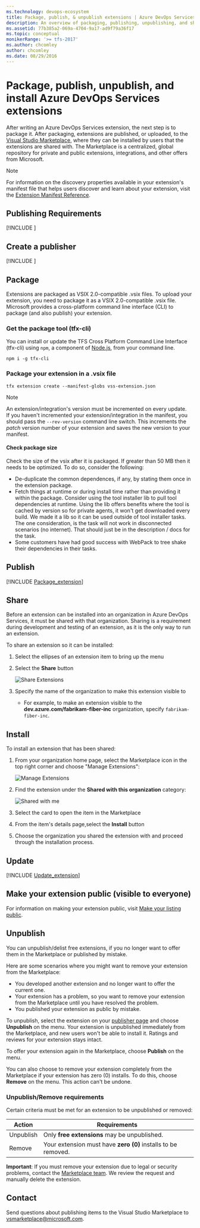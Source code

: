 ```yaml
---
ms.technology: devops-ecosystem
title: Package, publish, & unpublish extensions | Azure DevOps Services
description: An overview of packaging, publishing, unpublishing, and sharing an extension for Azure DevOps Services.
ms.assetid: 77b385a2-069a-4704-9a17-ad9f79a36f17
ms.topic: conceptual
monikerRange: '>= tfs-2017'
ms.author: chcomley
author: chcomley
ms.date: 08/29/2016
---
```


# Package, publish, unpublish, and install Azure DevOps Services extensions

After writing an Azure DevOps Services extension, the next step is to package it. After packaging, extensions are published, or uploaded, to the [Visual Studio Marketplace](https://marketplace.visualstudio.com/azuredevops), where they can be installed by users that the extensions are shared with. The Marketplace is a centralized, global repository for private and public extensions, integrations, and other offers from Microsoft.

> [!NOTE]
> For information on the discovery properties available in your extension's manifest file that helps users discover and learn about your extension,
> visit the [Extension Manifest Reference](../develop/manifest.md#discoveryprops).

## Publishing Requirements

[!INCLUDE [](./includes/before-publishing.md)]

## Create a publisher

[!INCLUDE [](./includes/create-publisher.md)]

<a id="package" />

## Package

Extensions are packaged as VSIX 2.0-compatible .vsix files.
To upload your extension, you need to package it as a VSIX 2.0-compatible .vsix file.
Microsoft provides a cross-platform command line interface (CLI) to package (and also publish) your extension.

### Get the package tool (tfx-cli)

You can install or update the TFS Cross Platform Command Line Interface (tfx-cli) using `npm`, a component of [Node.js](https://nodejs.org), from your command line.

```no-highlight
npm i -g tfx-cli
```

### Package your extension in a .vsix file

```no-highlight
tfx extension create --manifest-globs vss-extension.json
```

> [!NOTE]
> An extension/integration's version must be incremented on every update. <br>
> If you haven't incremented your extension/integration in the manifest, you should pass the `--rev-version` command line switch. This increments the _patch_ version number of your extension and saves the new version to your manifest.

#### Check package size

Check the size of the vsix after it is packaged. If greater than 50 MB then it needs to be optimized. To do so, consider the following:

- De-duplicate the common dependences, if any, by stating them once in the extension package.
- Fetch things at runtime or during install time rather than providing it within the package. Consider using the tool installer lib to pull tool dependencies at runtime. Using the lib offers benefits where the tool is cached by version so for private agents, it won't get downloaded every build. We made it a lib so it can be used outside of tool installer tasks. The one consideration, is the task will not work in disconnected scenarios (no internet). That should just be in the description / docs for the task.
- Some customers have had good success with WebPack to tree shake their dependencies in their tasks.

<a id="upload"></a>

## Publish

[!INCLUDE [Package_extension](../includes/procedures/publish.md)]

## Share

<a name="shareextension" />

Before an extension can be installed into an organization in Azure DevOps Services, it must be shared with that organization. Sharing is a requirement during development and testing of an extension, as it is the only way to run an extension.

To share an extension so it can be installed:

1.  Select the ellipses of an extension item to bring up the menu
2.  Select the **Share** button

    ![Share Extensions](../media/share-extension.png)

3.  Specify the name of the organization to make this extension visible to
    - For example, to make an extension visible to the **dev.azure.com/fabrikam-fiber-inc** organization, specify `fabrikam-fiber-inc`.

## Install

To install an extension that has been shared:

1.  From your organization home page, select the Marketplace icon in the top right corner and choose "Manage Extensions":

    ![Manage Extensions](media/manage-extensions.png)

2.  Find the extension under the **Shared with this organization** category:

    ![Shared with me](media/extensions-tab-shared.png)

3.  Select the card to open the item in the Marketplace
4.  From the item's details page,select the **Install** button
5.  Choose the organization you shared the extension with and proceed through the installation process.

## Update

[!INCLUDE [Update_extension](../includes/procedures/update.md)]

## Make your extension public (visible to everyone)

For information on making your extension public, visit [Make your listing public](publicize.md).

## Unpublish

You can unpublish/delist free extensions, if you no longer want to offer them in the Marketplace or published by mistake.

Here are some scenarios where you might want to remove your extension from the Marketplace:

- You developed another extension and no longer want to offer the current one.
- Your extension has a problem, so you want to remove your extension from the Marketplace until you have resolved the problem.
- You published your extension as public by mistake.

To unpublish, select the extension on your [publisher page](https://aka.ms/vsmarketplace-manage) and choose **Unpublish** on the menu.
Your extension is unpublished immediately from the Marketplace, and new users won't be able to install it. Ratings and reviews for your extension stays intact.

To offer your extension again in the Marketplace, choose **Publish** on the menu.

You can also choose to remove your extension completely from the Marketplace if your extension has zero (0) installs. To do this, choose **Remove** on the menu. This action can't be undone.

### Unpublish/Remove requirements

Certain criteria must be met for an extension to be unpublished or removed:

| Action    | Requirements                                                  |
| --------- | ------------------------------------------------------------- |
| Unpublish | Only **free extensions** may be unpublished.                  |
| Remove    | Your extension must have **zero (0)** installs to be removed. |

**Important**: If you must remove your extension due to legal or security problems, contact the [Marketplace team](mailto:vsmarketplace@microsoft.com). We review the request and manually delete the extension.

## Contact

Send questions about publishing items to the Visual Studio Marketplace to [vsmarketplace@microsoft.com](mailto:vsmarketplace@microsoft.com).
